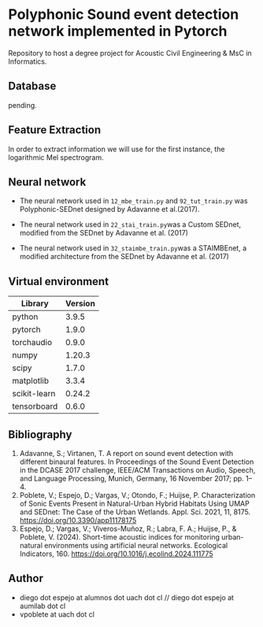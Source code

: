 # Polyphonic Sound event detection network implemented in Pytorch
Repository to host a degree project for Acoustic Civil Engineering & MsC in Informatics.

## Database
pending.

## Feature Extraction

In order to extract information we will use for the first instance, the logarithmic Mel spectrogram.

## Neural network

- The neural network used in ```12_mbe_train.py``` and ```92_tut_train.py``` was Polyphonic-SEDnet designed by Adavanne et al.(2017). 

- The neural network used in ```22_stai_train.py```was a Custom SEDnet, modified from the SEDnet by Adavanne et al. (2017)

- The neural network used in ```32_staimbe_train.py```was a STAIMBEnet, a modified architecture from the SEDnet by Adavanne et al. (2017)

## Virtual environment

|Library|Version|
|-------|-------|
|python|3.9.5|
|pytorch|1.9.0|
|torchaudio|0.9.0|
|numpy|1.20.3|
|scipy|1.7.0|
|matplotlib|3.3.4|
|scikit-learn|0.24.2|
|tensorboard|0.6.0|

## Bibliography

1. Adavanne, S.; Virtanen, T. A report on sound event detection with different binaural features. In Proceedings of the Sound Event Detection in the DCASE 2017 challenge, IEEE/ACM Transactions on Audio, Speech, and Language Processing, Munich, Germany, 16 November 2017; pp. 1–4.
2. Poblete, V.; Espejo, D.; Vargas, V.; Otondo, F.; Huijse, P. Characterization of Sonic Events Present in Natural-Urban Hybrid Habitats Using UMAP and SEDnet: The Case of the Urban Wetlands. Appl. Sci. 2021, 11, 8175. https://doi.org/10.3390/app11178175
3. Espejo, D.; Vargas, V.; Viveros-Muñoz, R.; Labra, F. A.; Huijse, P., & Poblete, V. (2024). Short-time acoustic indices for monitoring urban-natural environments using artificial neural networks. Ecological Indicators, 160. https://doi.org/10.1016/j.ecolind.2024.111775

## Author

- diego dot espejo at alumnos dot uach dot cl // diego dot espejo at aumilab dot cl
- vpoblete at uach dot cl
